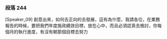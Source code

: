 ### 段落 244

[Speaker_09] 創意出來，如何去正向的去發展，這有為什麼，我請各位，在業務報告的時候，要把我們年度施政績效目標，放在心中，而且必須認真去檢討，你每個月的執行進度，有沒有朝那個目標去努力